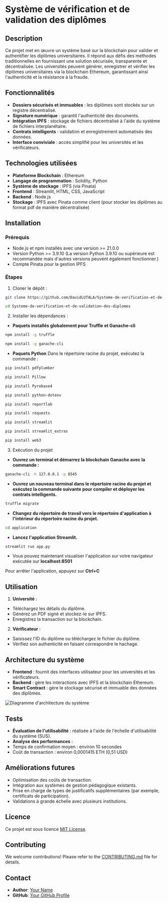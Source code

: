 # Système de vérification et de validation des diplômes

## Description
Ce projet met en œuvre un système basé sur la blockchain pour valider et authentifier les diplômes universitaires. Il répond aux défis des méthodes traditionnelles en fournissant une solution sécurisée, transparente et décentralisée. Les universités peuvent générer, enregistrer et vérifier les diplômes universitaires via la blockchain Ethereum, garantissant ainsi l'authenticité et la résistance à la fraude.

## Fonctionnalités
- **Dossiers sécurisés et immuables** : les diplômes sont stockés sur un registre décentralisé.
- **Signature numérique** : garantit l'authenticité des documents.
- **Intégration IPFS** : stockage de fichiers décentralisé à l'aide du système de fichiers interplanétaire.
- **Contrats intelligents** : validation et enregistrement automatisés des données.
- **Interface conviviale** : accès simplifié pour les universités et les vérificateurs.

## Technologies utilisées
- **Plateforme Blockchain** : Ethereum
- **Langage de programmation** : Solidity, Python
- **Système de stockage** : IPFS (via Pinata)
- **Frontend** : Streamlit, HTML, CSS, JavaScript
- **Backend** : Node.js
- **Stockage** : IPFS avec Pinata comme client (pour stocker les diplômes au format pdf de manière décentralisée)

## Installation

### Prérequis
- Node.js et npm installés avec une version >= 21.0.0
- Version Python >= 3.9.10 (La version Python 3.9.10 ou supérieure est recommandée mais d'autres versions peuvent également fonctionner.)
- Compte Pinata pour la gestion IPFS

### Étapes
1. Cloner le dépôt :
```bash
git clone https://github.com/DavidLUTALA/Systeme-de-verification-et-de-validation-des-diplomes.git
```
```bash
cd Systeme-de-verification-et-de-validation-des-diplomes
```

2. Installer les dépendances : 
- **Paquets installés globalement pour Truffle et Ganache-cli**
```bash
npm install -g truffle
```
```bash
npm install -g ganache-cli
```
- **Paquets Python**
Dans le répertoire racine du projet, exécutez la commande :
```bash
pip install pdfplumber
```
```bash
pip install Pillow
```
```bash
pip install Pyrebase4
```
```bash
pip install python-dotenv
```
```bash
pip install reportlab
```
```bash
pip install requests
```
```bash
pip install streamlit
```
```bash
pip install streamlit_extras
```
```bash
pip install web3
```

3. Exécution du projet

- **Ouvrez un terminal et démarrez la blockchain Ganache avec la commande :**
```bash
ganache-cli -h 127.0.0.1 -p 8545
```

- **Ouvrez un nouveau terminal dans le répertoire racine du projet et exécutez la commande suivante pour compiler et déployer les contrats intelligents.**
```bash
truffle migrate
```

- **Changez du répertoire de travail vers le répertoire d'application à l'intérieur du répertoire racine du projet.**
```bash
cd application
```

- **Lancez l'application Streamlit.**
```bash
streamlit run app.py
```

- Vous pouvez maintenant visualiser l'application sur votre navigateur exécutée sur **localhost:8501**

Pour arrêter l'application, appuyez sur **Ctrl+C**

## Utilisation
1. **Université** :
- Téléchargez les détails du diplôme.
- Générez un PDF signé et stockez-le sur IPFS.
- Enregistrez la transaction sur la blockchain.
2. **Vérificateur** :
- Saisissez l'ID du diplôme ou téléchargez le fichier du diplôme.
- Vérifiez son authenticité en faisant correspondre le hachage.

## Architecture du système
- **Frontend** : fournit des interfaces utilisateur pour les universités et les vérificateurs.
- **Backend** : gère les interactions avec IPFS et la blockchain Ethereum.
- **Smart Contract** : gère le stockage sécurisé et immuable des données des diplômes.

![Diagramme d'architecture du système](link_to_diagram.png)

## Tests
- **Évaluation de l'utilisabilité** : réalisée à l'aide de l'échelle d'utilisabilité du système (SUS).
- **Analyse des performances** :
- Temps de confirmation moyen : environ 10 secondes
- Coût de transaction : environ 0,0001415 ETH (0,51 USD)

## Améliorations futures
- Optimisation des coûts de transaction.
- Intégration aux systèmes de gestion pédagogique existants.
- Prise en charge de types de justificatifs supplémentaires (par exemple, certificats de participation).
- Validations à grande échelle avec plusieurs institutions.

## Licence
Ce projet est sous licence [MIT License](LICENSE).
## Contributing
We welcome contributions! Please refer to the [CONTRIBUTING.md](CONTRIBUTING.md) file for details.

## Contact
- **Author**: [Your Name](mailto:your.email@example.com)
- **GitHub**: [Your GitHub Profile](https://github.com/username)
